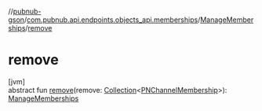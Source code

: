 //[pubnub-gson](../../../index.md)/[com.pubnub.api.endpoints.objects_api.memberships](../index.md)/[ManageMemberships](index.md)/[remove](remove.md)

# remove

[jvm]\
abstract fun [remove](remove.md)(remove: [Collection](https://docs.oracle.com/javase/8/docs/api/java/util/Collection.html)&lt;[PNChannelMembership](../../com.pubnub.api.models.consumer.objects_api.membership/-p-n-channel-membership/index.md)&gt;): [ManageMemberships](index.md)
